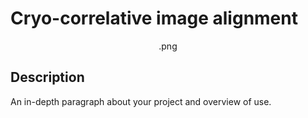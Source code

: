 # Cryo-correlative image alignment

<div align="center">
 .png
</div>

## Description

An in-depth paragraph about your project and overview of use.
